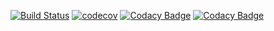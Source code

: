 [![Build Status](https://travis-ci.org/KithStrelets/STP_lab4.svg?branch=master)](https://travis-ci.org/KithStrelets/STP_lab4)
[![codecov](https://codecov.io/gh/KithStrelets/STP_lab4/branch/master/graph/badge.svg)](https://codecov.io/gh/KithStrelets/STP_lab4)
[![Codacy Badge](https://api.codacy.com/project/badge/Grade/2b947c99cc694f4bb2f7efc377da314c)](https://www.codacy.com/app/KithStrelets/STP_lab4?utm_source=github.com&amp;utm_medium=referral&amp;utm_content=KithStrelets/STP_lab4&amp;utm_campaign=Badge_Grade)
[![Codacy Badge](https://api.codacy.com/project/badge/Coverage/2b947c99cc694f4bb2f7efc377da314c)](https://www.codacy.com/app/KithStrelets/STP_lab4?utm_source=github.com&amp;utm_medium=referral&amp;utm_content=KithStrelets/STP_lab4&amp;utm_campaign=Badge_Coverage)